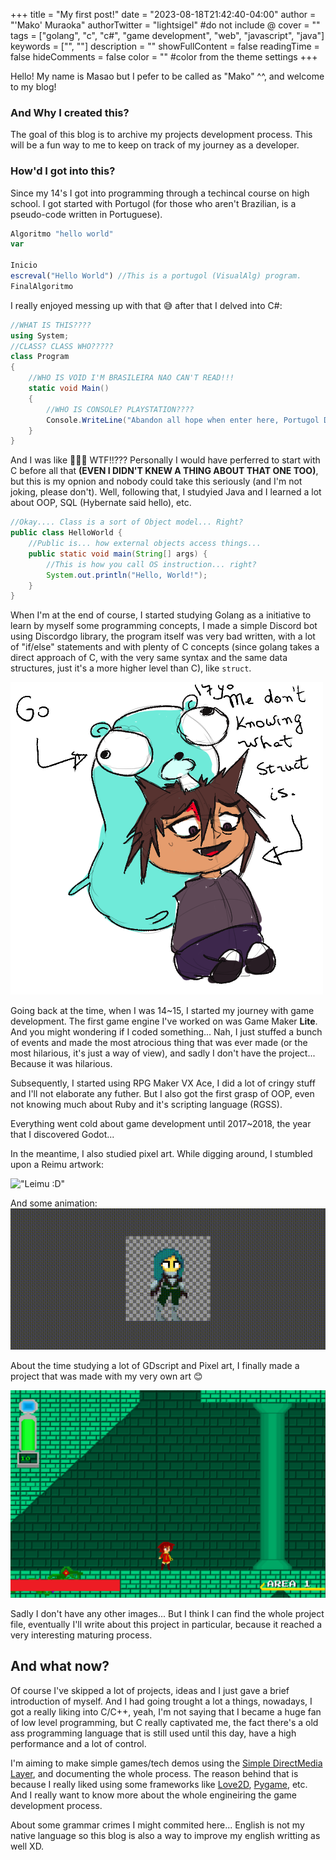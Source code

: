 +++
title = "My first post!"
date = "2023-08-18T21:42:40-04:00"
author = "'Mako' Muraoka"
authorTwitter = "lightsigel" #do not include @
cover = ""
tags = ["golang", "c", "c#", "game development", "web", "javascript", "java"]
keywords = ["", ""]
description = ""
showFullContent = false
readingTime = false
hideComments = false
color = "" #color from the theme settings
+++


Hello! My name is Masao but I pefer to be called as "Mako" ^^, and welcome to my blog!

### And Why I created this?

The goal of this blog is to archive my projects development process. This will be a fun way to me to keep on track of my journey as a developer. 

### How'd I got into this?

Since my 14's I got into programming through a techincal course on high school. I got started with Portugol (for those who aren't Brazilian, is a pseudo-code written in Portuguese). 

```js
Algoritmo "hello world"
var 

Inicio
escreval("Hello World") //This is a portugol (VisualAlg) program.
FinalAlgoritmo
```

I really enjoyed messing up with that 😅 after that I delved into C#:

```C#
//WHAT IS THIS????
using System;
//CLASS? CLASS WHO????? 
class Program
{
    //WHO IS VOID I'M BRASILEIRA NAO CAN'T READ!!!
    static void Main()
    {
        //WHO IS CONSOLE? PLAYSTATION????
        Console.WriteLine("Abandon all hope when enter here, Portugol Developer!");
    }
}

```

And I was like 👀👀👀 WTF!!??? Personally I would have perferred to start with C before all that **(EVEN I DIDN'T KNEW A THING ABOUT THAT ONE TOO)**, but this is my opnion and nobody could take this seriously (and I'm not joking, please don't). Well, following that, I studyied Java and I learned a lot about OOP, SQL (Hybernate said hello), etc. 

```java
//Okay.... Class is a sort of Object model... Right?
public class HelloWorld {
    //Public is... how external objects access things... 
    public static void main(String[] args) {
        //This is how you call OS instruction... right?
        System.out.println("Hello, World!");
    }
}
```

When I'm at the end of course, I started studying Golang as a initiative to learn by myself some programming concepts, I made a simple Discord bot using Discordgo library, the program itself was very bad written, with a lot of "if/else" statements and with plenty of C concepts (since golang takes a direct approach of C, with the very same syntax and the same data structures, just it's a more higher level than C), like ``struct``.

!["Placeholder image"](https://raw.githubusercontent.com/mako8231/makos_blog/main/static/imagem-1.png)
<!--Put your own art here dummy-->

Going back at the time, when I was 14~15, I started my journey with game development. The first game engine I've worked on was Game Maker **Lite**. And you might wondering if I coded something... Nah, I just stuffed a bunch of events and made the most atrocious thing that was ever made (or the most hilarious, it's just a way of view), and sadly I don't have the project... Because it was hilarious.

Subsequently, I started using RPG Maker VX Ace, I did a lot of cringy stuff and I'll not elaborate any futher. But I also got the first grasp of OOP, even not knowing much about Ruby and it's scripting language (RGSS). 

Everything went cold about game development until 2017~2018, the year that I discovered Godot... 

In the meantime, I also studied pixel art. While digging around, I stumbled upon a Reimu artwork:

!["Leimu :D"](https://cdn.discordapp.com/attachments/231829187776741377/518874607563046914/Captura_de_tela_de_2018-12-02_16.42.04.png)

And some animation:
![""](https://raw.githubusercontent.com/mako8231/makos_blog/main/static/idle-3.gif)

About the time studying a lot of GDscript and Pixel art, I finally made a project that was made with my very own art 😊 

!["Late Stage Game"](https://raw.githubusercontent.com/mako8231/makos_blog/main/static/imagem-3.png)

Sadly I don't have any other images... But I think I can find the whole project file, eventually I'll write about this project in particular, because it reached a very interesting maturing process. 

## And what now? 

Of course I've skipped a lot of projects, ideas and I just gave a brief introduction of myself. And I had going trought a lot a things, nowadays, I got a really liking into C/C++, yeah, I'm not saying that I became a huge fan of low level programming, but C really captivated me, the fact there's a old ass programming language that is still used until this day, have a high performance and a lot of control. 

I'm aiming to make simple games/tech demos using the [Simple DirectMedia Layer](https://www.libsdl.org/), and documenting the whole process. The reason behind that is because I really liked using some frameworks like [Love2D](https://love2d.org/), [Pygame](https://www.pygame.org/news), etc. And I really want to know more about the whole engineiring the game development process. 

About some grammar crimes I might commited here... English is not my native language so this blog is also a way to improve my english writting as well XD.